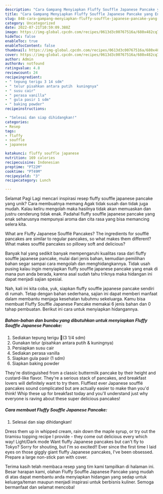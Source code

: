 ```yaml
---
description: "Cara Gampang Menyiapkan Fluffy Souffle Japanese Pancake yang Enak"
title: "Cara Gampang Menyiapkan Fluffy Souffle Japanese Pancake yang Enak"
slug: 848-cara-gampang-menyiapkan-fluffy-souffle-japanese-pancake-yang-enak
category: Uncategorized
date: 2022-07-21T10:59:09.388Z
image: https://img-global.cpcdn.com/recipes/0613d3c00767516a/680x482cq70/fluffy-souffle-japanese-pancake-foto-resep-utama.jpg
hideToc: false
enableToc: true
enableTocContent: false
thumbnail: https://img-global.cpcdn.com/recipes/0613d3c00767516a/680x482cq70/fluffy-souffle-japanese-pancake-foto-resep-utama.jpg
cover: https://img-global.cpcdn.com/recipes/0613d3c00767516a/680x482cq70/fluffy-souffle-japanese-pancake-foto-resep-utama.jpg
author: Admin
authorAv: notfound
ratingvalue: 4.8
reviewcount: 24
recipeingredient:
- " tepung terigu 3 14 sdm"
- " telur pisahkan antara putih  kuningnya"
- " susu cair"
- " perasa vanilla"
- " gula pasir 1 sdm"
- " baking powder"
recipeinstructions:

- "Selesai dan siap dihidangkan!"
categories:
- Resep
tags:
- fluffy
- souffle
- japanese

katakunci: fluffy souffle japanese 
nutrition: 169 calories
recipecuisine: Indonesian
preptime: "PT22M"
cooktime: "PT49M"
recipeyield: "3"
recipecategory: Lunch

---
```



Selamat Pagi Lagi mencari inspirasi resep fluffy souffle japanese pancake yang unik? Cara membuatnya memang Agak tidak susah dan tidak juga mudah. Kalau keliru mengolah maka hasilnya tidak akan memuaskan dan justru cenderung tidak enak. Padahal fluffy souffle japanese pancake yang enak seharusnya mempunyai aroma dan cita rasa yang bisa memancing selera kita.


What are Fluffy Japanese Soufflé Pancakes? The ingredients for soufflé pancakes are similar to regular pancakes, so what makes them different? What makes soufflé pancakes so pillowy soft and delicious?

Banyak hal yang sedikit banyak mempengaruhi kualitas rasa dari fluffy souffle japanese pancake, mulai dari jenis bahan, kemudian pemilihan bahan segar sampai cara mengolah dan menghidangkannya. Tidak usah pusing kalau ingin menyiapkan fluffy souffle japanese pancake yang enak di mana pun anda berada, karena asal sudah tahu triknya maka hidangan ini dapat menjadi sajian spesial.


Nah, kali ini kita coba, yuk, siapkan fluffy souffle japanese pancake sendiri di rumah. Tetap dengan bahan sederhana, sajian ini dapat memberi manfaat dalam membantu menjaga kesehatan tubuhmu sekeluarga. Kamu bisa membuat Fluffy Souffle Japanese Pancake memakai 6 jenis bahan dan 0 tahap pembuatan. Berikut ini cara untuk menyiapkan hidangannya.

<!--inarticleads1-->

##### Bahan-bahan dan bumbu yang dibutuhkan untuk menyiapkan Fluffy Souffle Japanese Pancake:

1. Sediakan  tepung terigu 🔼(3 1/4 sdm)
1. Gunakan  telur (pisahkan antara putih &amp; kuningnya)
1. Persiapkan  susu cair
1. Sediakan  perasa vanilla
1. Siapkan  gula pasir (1 sdm)
1. Siapkan  baking powder


They&#39;re distinguished from a classic buttermilk pancake by their height and custard-like flavor. They&#39;re a serious stack of pancakes, and breakfast lovers will definitely want to try them. Fluffiest ever Japanese soufflé pancakes sound complicated but are actually easier to make than you&#39;d think! Whip these up for breakfast today and you&#39;ll understand just why everyone is raving about these super delicious pancakes! 

<!--inarticleads2-->

##### Cara membuat Fluffy Souffle Japanese Pancake:


1. Selesai dan siap dihidangkan!

Dress them up in whipped cream, rain down the maple syrup, or try out the tiramisu topping recipe I provide - they come out delicious every which way! Light/Dark mode Want fluffy Japanese pancakes but can&#39;t fly to Tokyo? Sorry for shouting, but I&#39;m so excited!! Ever since the first time I laid eyes on those giggly giant fluffy Japanese pancakes, I&#39;ve been obsessed. Prepare a large non-stick pan with cover. 

Terima kasih telah membaca resep yang tim kami tampilkan di halaman ini. Besar harapan kami, olahan Fluffy Souffle Japanese Pancake yang mudah di atas dapat membantu anda menyiapkan hidangan yang sedap untuk keluarga/teman maupun menjadi inspirasi untuk berbisnis kuliner. Semoga bermanfaat dan selamat mencoba!
